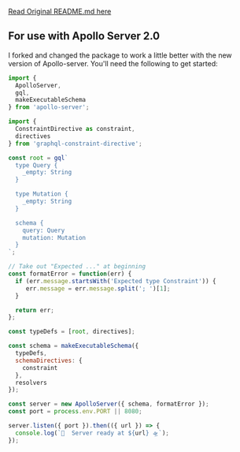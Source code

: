 [Read Original README.md here](https://github.com/confuser/graphql-constraint-directive/blob/master/README.md)

## For use with Apollo Server 2.0
I forked and changed the package to work a little better with the new version of Apollo-server. You'll need the following to get started:
```js
import {
  ApolloServer,
  gql,
  makeExecutableSchema
} from 'apollo-server';

import {
  ConstraintDirective as constraint,
  directives
} from 'graphql-constraint-directive';

const root = gql`
  type Query {
    _empty: String
  }

  type Mutation {
    _empty: String
  }

  schema {
    query: Query
    mutation: Mutation
  }
`;

// Take out "Expected ..." at beginning
const formatError = function(err) {
  if (err.message.startsWith('Expected type Constraint')) {
     err.message = err.message.split('; ')[1];
  }

  return err;
};

const typeDefs = [root, directives];

const schema = makeExecutableSchema({
  typeDefs,
  schemaDirectives: {
    constraint
  },
  resolvers
});

const server = new ApolloServer({ schema, formatError });
const port = process.env.PORT || 8080;

server.listen({ port }).then(({ url }) => {
  console.log(`🚀  Server ready at ${url} 🛸`);
});


```
